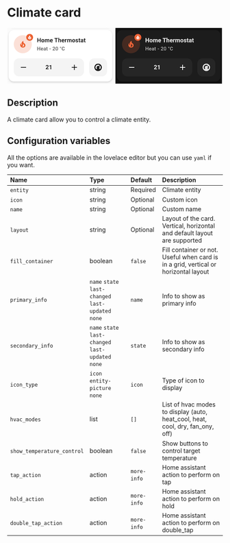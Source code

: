 # Climate card

![Climate light](../images/climate-light.png)
![Climate dark](../images/climate-dark.png)

## Description

A climate card allow you to control a climate entity.

## Configuration variables

All the options are available in the lovelace editor but you can use `yaml` if you want.

| Name                       | Type                                                | Default     | Description                                                                         |
| :------------------------- | :-------------------------------------------------- | :---------- | :---------------------------------------------------------------------------------- |
| `entity`                   | string                                              | Required    | Climate entity                                                                      |
| `icon`                     | string                                              | Optional    | Custom icon                                                                         |
| `name`                     | string                                              | Optional    | Custom name                                                                         |
| `layout`                   | string                                              | Optional    | Layout of the card. Vertical, horizontal and default layout are supported           |
| `fill_container`           | boolean                                             | `false`     | Fill container or not. Useful when card is in a grid, vertical or horizontal layout |
| `primary_info`             | `name` `state` `last-changed` `last-updated` `none` | `name`      | Info to show as primary info                                                        |
| `secondary_info`           | `name` `state` `last-changed` `last-updated` `none` | `state`     | Info to show as secondary info                                                      |
| `icon_type`                | `icon` `entity-picture` `none`                      | `icon`      | Type of icon to display                                                             |
| `hvac_modes`               | list                                                | `[]`        | List of hvac modes to display (auto, heat_cool, heat, cool, dry, fan_ony, off)      |
| `show_temperature_control` | boolean                                             | `false`     | Show buttons to control target temperature                                          |
| `tap_action`               | action                                              | `more-info` | Home assistant action to perform on tap                                             |
| `hold_action`              | action                                              | `more-info` | Home assistant action to perform on hold                                            |
| `double_tap_action`        | action                                              | `more-info` | Home assistant action to perform on double_tap                                      |
